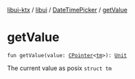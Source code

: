 [libui-ktx](../../index.md) / [libui](../index.md) / [DateTimePicker](index.md) / [getValue](./get-value.md)

# getValue

`fun getValue(value: `[`CPointer`](../../kotlinx.cinterop/-c-pointer/index.md)`<`[`tm`](../tm.md)`>): `[`Unit`](https://kotlinlang.org/api/latest/jvm/stdlib/kotlin/-unit/index.html)

The current value as posix `struct tm`

